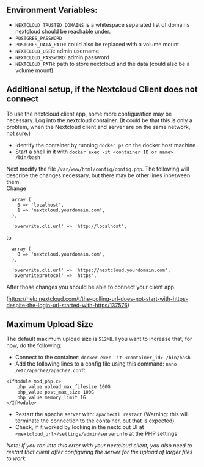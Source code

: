 ## Environment Variables:
- `NEXTCLOUD_TRUSTED_DOMAINS` is a whitespace separated list of domains nextcloud should be reachable under.
- `POSTGRES_PASSWORD`
- `POSTGRES_DATA_PATH`: could also be replaced with a volume mount
- `NEXTCLOUD_USER`: admin username
- `NEXTCLOUD_PASSWORD`: admin password
- `NEXTCLOUD_PATH`: path to store nextcloud and the data (could also be a volume mount)

## Additional setup, if the Nextcloud Client does not connect
To use the nextcloud client app, some more configuration may be necessary. Log into the nextcloud container. (It could be that this is only a problem, when the Nextcloud client and server are on the same network, not sure.)
- Identify the container by running `docker ps` on the docker host machine
- Start a shell in it with `docker exec -it <container ID or name> /bin/bash`

Next modify the file `/var/www/html/config/config.php`. The following will describe the changes necessary, but there may be other lines inbetween them.  
Change
```
  array (
    0 => 'localhost',
    1 => 'nextcloud.yourdomain.com',
  ),

  'overwrite.cli.url' => 'http://localhost',
```
to
```
  array (
    0 => 'nextcloud.yourdomain.com',
  ),

  'overwrite.cli.url' => 'https://nextcloud.yourdomain.com',
  'overwriteprotocol' => 'https',
```
After those changes you should be able to connect your client app.

(https://help.nextcloud.com/t/the-polling-url-does-not-start-with-https-despite-the-login-url-started-with-https/137576)

## Maximum Upload Size
The default maximum upload size is `512MB`. I you want to increase that, for now, do the following:
- Connect to the container: `docker exec -it <container_id> /bin/bash`
- Add the following lines to a config file using this command: `nano /etc/apache2/apache2.conf`:
```
<IfModule mod_php.c>
    php_value upload_max_filesize 100G
    php_value post_max_size 100G
    php_value memory_limit 1G
</IfModule>
```
- Restart the apache server with: `apachectl restart` (Warning: this will terminate the connection to the container, but that is expected)
- Check, if it worked by looking in the nextclout UI at `<nextcloud_url>/settings/admin/serverinfo` at the PHP settings

*Note: If you ran into this error with your nextcloud client, you also need to restart that client after configuring the server for the upload of larger files to work.*

